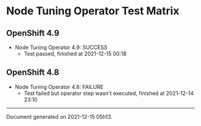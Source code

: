 
Node Tuning Operator Test Matrix
================================

OpenShift 4.9
-------------



* Node Tuning Operator 4.9: SUCCESS
  - Test passed, finished at 2021-12-15 00:18

OpenShift 4.8
-------------



* Node Tuning Operator 4.8: FAILURE
  - Test failed but operator step wasn't executed, finished at 2021-12-14 23:10

---
Document generated on 2021-12-15 05h13.
